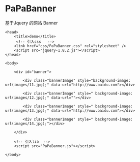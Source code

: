 # PaPaBanner

基于Jquery 的网站 Banner





  <html>
  
    <head>
        <title>demo</title>
         <!-- 引入css   -->
        <link href="css/PaPaBanner.css" rel="stylesheet" />
        <script src="jquery-1.8.2.js"></script>
    </head>
    
    <body>
    
        <div id="banner">
            
            <div class="bannerImage" style="background-image: url(images/11.jpg);" data-url="http://www.baidu.com"></div>
            
            <div class="bannerImage" style=" background-image: url(images/12.jpg);" data-url=""></div>
            
            <div class="bannerImage" style=" background-image: url(images/13.jpg);" data-url="http://www.baidu.com"></div>
            
            <div class="bannerImage" style=" background-image: url(images/14.jpg);"></div>
            
        </div>
        
        <!-- 引入lib  -->
        <script src="PaPaBanner.js"></script>
        
    </body>
 </html>
